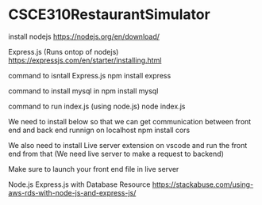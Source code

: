 # CSCE310RestaurantSimulator

install nodejs 
https://nodejs.org/en/download/

Express.js (Runs ontop of nodejs)
https://expressjs.com/en/starter/installing.html

command to isntall Express.js 
npm install express

command to install mysql in
npm install mysql

command to run index.js (using node.js)
node index.js

We need to install below so that we can get communication between front end and back end runnign on localhost
npm install cors

We also need to install Live server extension on vscode and run the front end from that (We need live server to make a request to backend)

Make sure to launch your front end file in live server 

Node.js Express.js with Database Resource
https://stackabuse.com/using-aws-rds-with-node-js-and-express-js/ 


